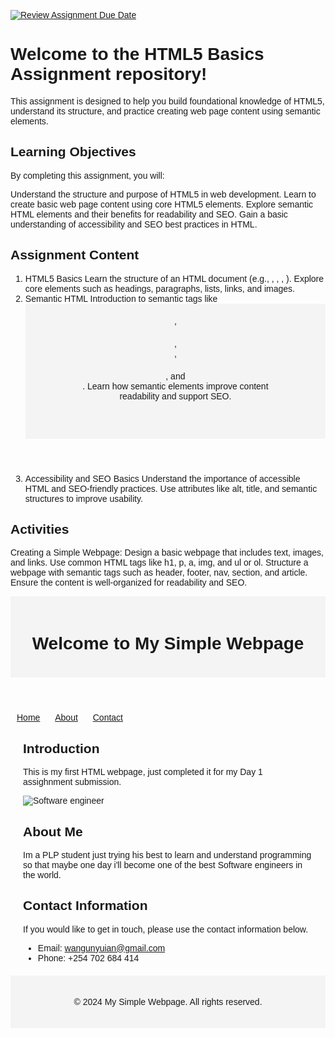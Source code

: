 [![Review Assignment Due Date](https://classroom.github.com/assets/deadline-readme-button-22041afd0340ce965d47ae6ef1cefeee28c7c493a6346c4f15d667ab976d596c.svg)](https://classroom.github.com/a/TUGW0SrP)
# Welcome to the HTML5 Basics Assignment repository! 

This assignment is designed to help you build foundational knowledge of HTML5, understand its structure, and practice creating web page content using semantic elements.

## Learning Objectives

By completing this assignment, you will:

  Understand the structure and purpose of HTML5 in web development.
  Learn to create basic web page content using core HTML5 elements.
  Explore semantic HTML elements and their benefits for readability and SEO.
  Gain a basic understanding of accessibility and SEO best practices in HTML.
  
## Assignment Content
  1. HTML5 Basics
Learn the structure of an HTML document (e.g., <!DOCTYPE html>, <html>, <head>, <body>).
Explore core elements such as headings, paragraphs, lists, links, and images.
  2. Semantic HTML
Introduction to semantic tags like <header>, <footer>, <nav>, <section>, and <article>.
Learn how semantic elements improve content readability and support SEO.
  3. Accessibility and SEO Basics
Understand the importance of accessible HTML and SEO-friendly practices.
Use attributes like alt, title, and semantic structures to improve usability.

## Activities

Creating a Simple Webpage: Design a basic webpage that includes text, images, and links.
Use common HTML tags like h1, p, a, img, and ul or ol.
Structure a webpage with semantic tags such as header, footer, nav, section, and article.
Ensure the content is well-organized for readability and SEO.

<!DOCTYPE html>
<html lang="en">
<head>
    <meta charset="UTF-8">
    <meta name="viewport" content="width=device-width, initial-scale=1.0">
    <title>My Simple Webpage</title>
    <style>
        body {
            font-family: Arial, sans-serif;
        }
        header, footer {
            background-color: #f4f4f4;
            padding: 20px;
            text-align: center;
        }
        nav ul {
            list-style-type: none;
            padding: 0;
        }
        nav ul li {
            display: inline;
            margin: 0 10px;
        }
        section {
            margin: 20px;
        }
    </style>
</head>
<body>
    <header>
        <h1>Welcome to My Simple Webpage</h1>
    </header>
    <nav>
        <ul>
            <li><a href="#home">Home</a></li>
            <li><a href="#about">About</a></li>
            <li><a href="#contact">Contact</a></li>
        </ul>
    </nav>
    <section id="home">
        <article>
            <h2>Introduction</h2>
            <p>This is my first HTML webpage, just completed it for my Day 1 assighnment submission.</p>
            <img src="download.jpeg" alt="Software engineer ">
        </article>
    </section>
    <section id="about">
        <article>
            <h2>About Me</h2>
            <p>Im a PLP student just trying his best to learn and understand programming so that maybe one day i'll become one of the best Software engineers in the world.</p>
        </article>
    </section>
    <section id="contact">
        <article>
            <h2>Contact Information</h2>
            <p>If you would like to get in touch, please use the contact information below.</p>
            <ul>
                <li>Email: <a href="wangunyuian@gmail.com">wangunyuian@gmail.com</a></li>
                <li>Phone: +254 702 684 414</li>
            </ul>
        </article>
    </section>
    <footer>
        <p>&copy; 2024 My Simple Webpage. All rights reserved.</p>
    </footer>
</body>
</html>

